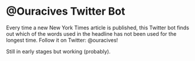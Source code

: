 # @Ouracives Twitter Bot

Every time a new New York Times article is published, this Twitter bot finds out which of the words used in the headline has not been used for the longest time. Follow it on Twitter: @ouracives!

Still in early stages but working (probably).
